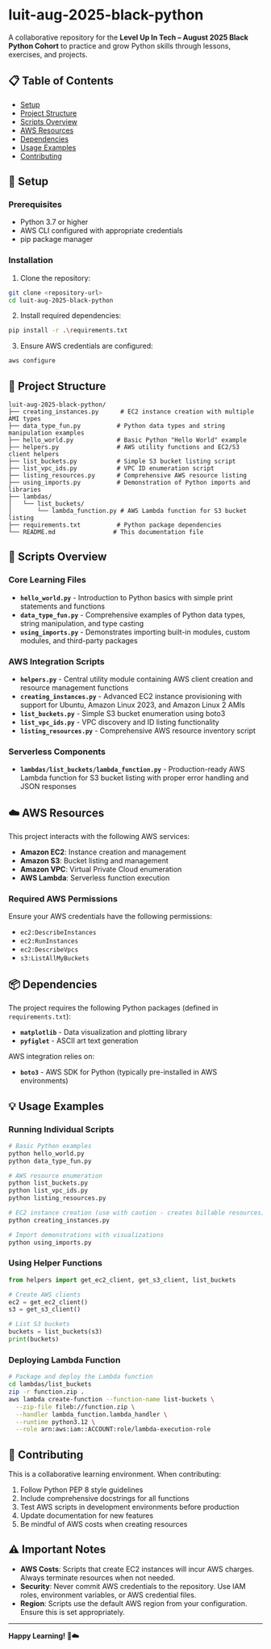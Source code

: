 # luit-aug-2025-black-python

A collaborative repository for the **Level Up In Tech – August 2025 Black Python Cohort** to practice and grow Python skills through lessons, exercises, and projects.

## 📋 Table of Contents

- [Setup](#setup)
- [Project Structure](#project-structure)
- [Scripts Overview](#scripts-overview)
- [AWS Resources](#aws-resources)
- [Dependencies](#dependencies)
- [Usage Examples](#usage-examples)
- [Contributing](#contributing)

## 🚀 Setup

### Prerequisites
- Python 3.7 or higher
- AWS CLI configured with appropriate credentials
- pip package manager

### Installation

1. Clone the repository:
```bash
git clone <repository-url>
cd luit-aug-2025-black-python
```

2. Install required dependencies:
```bash
pip install -r .\requirements.txt
```

3. Ensure AWS credentials are configured:
```bash
aws configure
```

## 📁 Project Structure

```
luit-aug-2025-black-python/
├── creating_instances.py      # EC2 instance creation with multiple AMI types
├── data_type_fun.py          # Python data types and string manipulation examples
├── hello_world.py            # Basic Python "Hello World" example
├── helpers.py                # AWS utility functions and EC2/S3 client helpers
├── list_buckets.py           # Simple S3 bucket listing script
├── list_vpc_ids.py           # VPC ID enumeration script
├── listing_resources.py      # Comprehensive AWS resource listing
├── using_imports.py          # Demonstration of Python imports and libraries
├── lambdas/
│   └── list_buckets/
│       └── lambda_function.py # AWS Lambda function for S3 bucket listing
├── requirements.txt          # Python package dependencies
└── README.md                # This documentation file
```

## 📜 Scripts Overview

### Core Learning Files

- **`hello_world.py`** - Introduction to Python basics with simple print statements and functions
- **`data_type_fun.py`** - Comprehensive examples of Python data types, string manipulation, and type casting
- **`using_imports.py`** - Demonstrates importing built-in modules, custom modules, and third-party packages

### AWS Integration Scripts

- **`helpers.py`** - Central utility module containing AWS client creation and resource management functions
- **`creating_instances.py`** - Advanced EC2 instance provisioning with support for Ubuntu, Amazon Linux 2023, and Amazon Linux 2 AMIs
- **`list_buckets.py`** - Simple S3 bucket enumeration using boto3
- **`list_vpc_ids.py`** - VPC discovery and ID listing functionality
- **`listing_resources.py`** - Comprehensive AWS resource inventory script

### Serverless Components

- **`lambdas/list_buckets/lambda_function.py`** - Production-ready AWS Lambda function for S3 bucket listing with proper error handling and JSON responses

## ☁️ AWS Resources

This project interacts with the following AWS services:

- **Amazon EC2**: Instance creation and management
- **Amazon S3**: Bucket listing and management
- **Amazon VPC**: Virtual Private Cloud enumeration
- **AWS Lambda**: Serverless function execution

### Required AWS Permissions

Ensure your AWS credentials have the following permissions:
- `ec2:DescribeInstances`
- `ec2:RunInstances`
- `ec2:DescribeVpcs`
- `s3:ListAllMyBuckets`

## 📦 Dependencies

The project requires the following Python packages (defined in `requirements.txt`):

- **`matplotlib`** - Data visualization and plotting library
- **`pyfiglet`** - ASCII art text generation

AWS integration relies on:
- **`boto3`** - AWS SDK for Python (typically pre-installed in AWS environments)

## 💡 Usage Examples

### Running Individual Scripts

```bash
# Basic Python examples
python hello_world.py
python data_type_fun.py

# AWS resource enumeration
python list_buckets.py
python list_vpc_ids.py
python listing_resources.py

# EC2 instance creation (use with caution - creates billable resources)
python creating_instances.py

# Import demonstrations with visualizations
python using_imports.py
```

### Using Helper Functions

```python
from helpers import get_ec2_client, get_s3_client, list_buckets

# Create AWS clients
ec2 = get_ec2_client()
s3 = get_s3_client()

# List S3 buckets
buckets = list_buckets(s3)
print(buckets)
```

### Deploying Lambda Function

```bash
# Package and deploy the Lambda function
cd lambdas/list_buckets
zip -r function.zip .
aws lambda create-function --function-name list-buckets \
  --zip-file fileb://function.zip \
  --handler lambda_function.lambda_handler \
  --runtime python3.12 \
  --role arn:aws:iam::ACCOUNT:role/lambda-execution-role
```

## 🤝 Contributing

This is a collaborative learning environment. When contributing:

1. Follow Python PEP 8 style guidelines
2. Include comprehensive docstrings for all functions
3. Test AWS scripts in development environments before production
4. Update documentation for new features
5. Be mindful of AWS costs when creating resources

## ⚠️ Important Notes

- **AWS Costs**: Scripts that create EC2 instances will incur AWS charges. Always terminate resources when not needed.
- **Security**: Never commit AWS credentials to the repository. Use IAM roles, environment variables, or AWS credential files.
- **Region**: Scripts use the default AWS region from your configuration. Ensure this is set appropriately.

---

**Happy Learning! 🐍☁️**